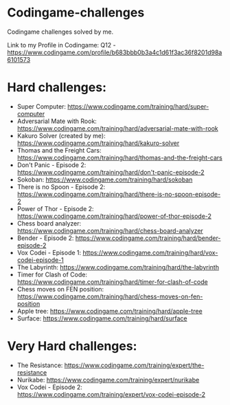 # Codingame-challenges
Codingame challenges solved by me.

Link to my Profile in Codingame: Q12 - https://www.codingame.com/profile/b683bbb0b3a4c1d61f3ac36f8201d98a6101573

# Hard challenges:
- Super Computer: https://www.codingame.com/training/hard/super-computer
- Adversarial Mate with Rook: https://www.codingame.com/training/hard/adversarial-mate-with-rook
- Kakuro Solver (created by me): https://www.codingame.com/training/hard/kakuro-solver
- Thomas and the Freight Cars: https://www.codingame.com/training/hard/thomas-and-the-freight-cars
- Don't Panic - Episode 2: https://www.codingame.com/training/hard/don't-panic-episode-2
- Sokoban: https://www.codingame.com/training/hard/sokoban
- There is no Spoon - Episode 2: https://www.codingame.com/training/hard/there-is-no-spoon-episode-2
- Power of Thor - Episode 2: https://www.codingame.com/training/hard/power-of-thor-episode-2
- Chess board analyzer: https://www.codingame.com/training/hard/chess-board-analyzer
- Bender - Episode 2: https://www.codingame.com/training/hard/bender-episode-2
- Vox Codei - Episode 1: https://www.codingame.com/training/hard/vox-codei-episode-1
- The Labyrinth: https://www.codingame.com/training/hard/the-labyrinth
- Timer for Clash of Code: https://www.codingame.com/training/hard/timer-for-clash-of-code
- Chess moves on FEN position: https://www.codingame.com/training/hard/chess-moves-on-fen-position
- Apple tree: https://www.codingame.com/training/hard/apple-tree
- Surface: https://www.codingame.com/training/hard/surface

# Very Hard challenges:
- The Resistance: https://www.codingame.com/training/expert/the-resistance
- Nurikabe: https://www.codingame.com/training/expert/nurikabe
- Vox Codei - Episode 2: https://www.codingame.com/training/expert/vox-codei-episode-2
